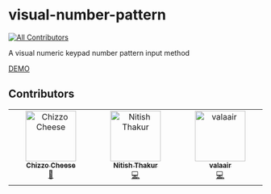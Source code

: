 # visual-number-pattern
<!-- ALL-CONTRIBUTORS-BADGE:START - Do not remove or modify this section -->
[![All Contributors](https://img.shields.io/badge/all_contributors-3-orange.svg?style=flat-square)](#contributors-)
<!-- ALL-CONTRIBUTORS-BADGE:END -->
A visual numeric keypad number pattern input method

[DEMO](https://chizzoz.github.io/visual-number-pattern/)

## Contributors

<!-- ALL-CONTRIBUTORS-LIST:START - Do not remove or modify this section -->
<!-- prettier-ignore-start -->
<!-- markdownlint-disable -->
<table>
  <tbody>
    <tr>
      <td align="center" valign="top" width="14.28%"><a href="https://oneziko.com"><img src="https://avatars.githubusercontent.com/u/17289498?v=4?s=100" width="100px;" alt="Chizzo Cheese"/><br /><sub><b>Chizzo Cheese</b></sub></a><br /><a href="#maintenance-Chizzoz" title="Maintenance">🚧</a></td>
      <td align="center" valign="top" width="14.28%"><a href="https://github.com/Nitish-Thakur-05"><img src="https://avatars.githubusercontent.com/u/185889850?v=4?s=100" width="100px;" alt="Nitish Thakur"/><br /><sub><b>Nitish Thakur</b></sub></a><br /><a href="#code-Nitish-Thakur-05" title="Code">💻</a></td>
      <td align="center" valign="top" width="14.28%"><a href="https://github.com/valaair"><img src="https://avatars.githubusercontent.com/u/196161259?v=4?s=100" width="100px;" alt="valaair"/><br /><sub><b>valaair</b></sub></a><br /><a href="#code-valaair" title="Code">💻</a></td>
    </tr>
  </tbody>
</table>

<!-- markdownlint-restore -->
<!-- prettier-ignore-end -->

<!-- ALL-CONTRIBUTORS-LIST:END -->
